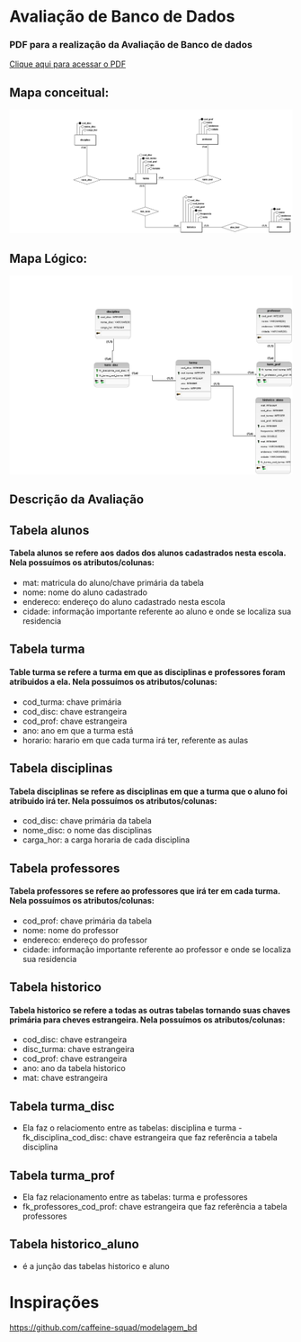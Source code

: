 # Avaliação de Banco de Dados

### PDF para a realização da Avaliação de Banco de dados

[Clique aqui para acessar o PDF](AtividadeAvaliativa.pdf)

## Mapa conceitual:
![](Avaliacaobd_conceitual.png)

## Mapa Lógico:
![](AvaliacaoBD_logico.png)

## Descrição da Avaliação 
## Tabela alunos
#### Tabela alunos se refere aos dados dos alunos cadastrados nesta escola. Nela possuímos os atributos/colunas:

- mat: matricula do aluno/chave primária da tabela
- nome: nome do aluno cadastrado
- endereco: endereço do aluno cadastrado nesta escola
- cidade: informação importante referente ao aluno e onde se localiza sua residencia
## Tabela turma
#### Table turma se refere a turma em que as disciplinas e professores foram atribuidos a ela. Nela possuímos os atributos/colunas:

- cod_turma: chave primária
- cod_disc: chave estrangeira
- cod_prof: chave estrangeira
- ano: ano em que a turma está
- horario: harario em que cada turma irá ter, referente as aulas

## Tabela disciplinas
#### Tabela disciplinas se refere as disciplinas em que a turma que o aluno foi atribuido irá ter. Nela possuímos os atributos/colunas:

- cod_disc: chave primária da tabela
- nome_disc: o nome das disciplinas
- carga_hor: a carga horaria de cada disciplina

## Tabela professores
#### Tabela professores se refere ao professores que irá ter em cada turma. Nela possuímos os atributos/colunas:

- cod_prof: chave primária da tabela
- nome: nome do professor
- endereco: endereço do professor
- cidade: informação importante referente ao professor e onde se localiza sua residencia

## Tabela historico
#### Tabela historico se refere a todas as outras tabelas tornando suas chaves primária para cheves estrangeira. Nela possuímos os atributos/colunas:

- cod_disc: chave estrangeira
- disc_turma: chave estrangeira
- cod_prof: chave estrangeira
- ano: ano da tabela historico
- mat: chave estrangeira

## Tabela turma_disc 
- Ela faz o relaciomento entre as tabelas: disciplina e turma
-fk_disciplina_cod_disc: chave estrangeira que faz referência a tabela disciplina

## Tabela turma_prof
- Ela faz relacionamento entre as tabelas: turma e professores 
- fk_professores_cod_prof: chave estrangeira que faz referência a tabela professores

 ## Tabela historico_aluno
 - é a junção das tabelas historico e aluno

 # Inspirações
https://github.com/caffeine-squad/modelagem_bd
